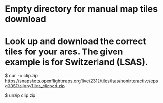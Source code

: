 # Empty directory for manual map tiles download
# Look up and download the correct tiles for your ares. The given example is for Switzerland (LSAS).

$ curl -o clip.zip https://snapshots.openflightmaps.org/live/2312/tiles/lsas/noninteractive/epsg3857/slippyTiles_clipped.zip

$ unzip clip.zip
